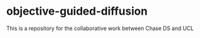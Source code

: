 # objective-guided-diffusion
This is a repository for the collaborative work between Chase DS and UCL
